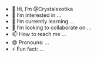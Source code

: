 - 👋 Hi, I’m @Crystalexotika
- 👀 I’m interested in ...
- 🌱 I’m currently learning ...
- 💞️ I’m looking to collaborate on ...
- 📫 How to reach me ...
- 😄 Pronouns: ...
- ⚡ Fun fact: ...

<!---
Crystalexotika/Crystalexotika is a ✨ special ✨ repository because its `README.md` (this file) appears on your GitHub profile.
You can click the Preview link to take a look at your changes.
--->
